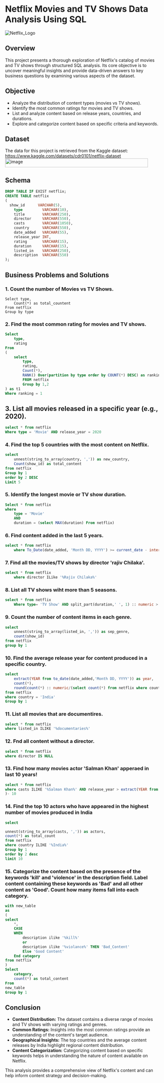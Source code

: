 # Netflix Movies and TV Shows Data Analysis Using SQL

![Netflix_Logo](https://github.com/CarmenVartanian/netflix_sql_project/blob/main/BrandAssets_Logos_01-Wordmark%20(1).png?raw=true)

## Overview

This project presents a thorough exploration of Netflix's catalog of movies and TV shows through structured SQL analysis. Its core objective is to uncover meaningful insights and provide data-driven answers to key business questions by examining various aspects of the dataset.

## Objective

- Analyze the distribution of content types (movies vs TV shows).
- Identify the most common ratings for movies and TV shows.
- List and analyze content based on release years, countries, and durations.
- Explore and categorize content based on specific criteria and keywords.

## Dataset
The data for this project is retrieved from the Kaggle dataset:
https://www.kaggle.com/datasets/cdr0101/netflix-dataset<img width="468" height="29" alt="image" src="https://github.com/user-attachments/assets/723bc952-32b1-488a-b2f4-8b6f16194193" />


## Schema
```sql
DROP TABLE IF EXIST netflix;
CREATE TABLE netflix
(
  show_id      VARCHAR(5),
    type         VARCHAR(10),
    title        VARCHAR(250),
    director     VARCHAR(550),
    casts        VARCHAR(1050),
    country      VARCHAR(550),
    date_added   VARCHAR(55),
    release_year INT,
    rating       VARCHAR(15),
    duration     VARCHAR(15),
    listed_in    VARCHAR(250),
    description  VARCHAR(550)
);
```
## Business Problems and Solutions

### 1. Count the number of Movies vs TV Shows.
```sq;
Select type, 
	Count(*) as total_countent
From netflix
Group by type
```

### 2. Find the most common rating for movies and TV shows.
```sql
Select
	type,
	rating
From 
(
	select
		type,
		rating,
		Count(*),
		RANK() Over(partition by type order by COUNT(*) DESC) as ranking
		FROM netflix
		Group by 1,2
) as t1
Where ranking = 1
```

## 3. List all movies released in a specific year (e.g., 2020).
```sql
select * from netflix
Where type = 'Movie' AND release_year = 2020
```

### 4. Find the top 5 countries with the most content on Netflix.
```sql
select 
	unnest(string_to_array(country, ',')) as new_country,
	Count(show_id) as total_content
from netflix
Group by 1
order by 2 DESC
Limit 5
```

### 5. Identify the longest movie or TV show duration.
```sql
Select * from netflix
where
	type = 'Movie'
	AND
	duration = (select MAX(duration) From netflix)
```
### 6. Find content added in the last 5 years.
```sql
select * from netflix
	where To_Date(date_added, 'Month DD, YYYY') >= current_date - interval '5 years'
```

### 7. Find all the movies/TV shows by director 'rajiv Chilaka'.
```sql
select * from netflix
	where director ILike '%Rajiv Chilaka%'
```
### 8. List all TV shows wiht more than 5 seasons.
```sql
select * from netflix
	Where type= 'TV Show' AND split_part(duration,' ', 1) :: numeric > 5 
```

### 9. Count the number of content items in each genre.
```sql
select  
	unnest(string_to_array(listed_in, ',')) as sep_genre,
	count(show_id)
from netflix
group by 1
```

### 10. Find the average release year for content produced in a specific country.
```sql
select 
	extract(YEAR from to_date(date_added,'Month DD, YYYY')) as year, 
	count(*),
	round(count(*) :: numeric/(select count(*) from netflix where country='India')*100,2) as avg_content_per_year
from netflix
where country = 'India'
Group by 1
```
### 11. List all movies that are documentires.
```sql
select * from netflix
where listed_in ILIKE '%documentaries%'
```
### 12. Fnd all content without a director.
```sql
select * from netflix
where director IS NULL
```
### 13. Find how many movies actor 'Salman Khan' apperaed in last 10 years!
```sql
select * from netflix
where casts ILIKE '%Salman Khan%' AND release_year > extract(YEAR from current_date
)- 10
```
### 14. Find the top 10 actors who have appeared in the highest number of movies produced in India
```sql
select 

unnest(string_to_array(casts, ',')) as actors,
count(*) as total_count
from netflix
where country ILIKE '%India%'
Group by 1
order by 2 desc
limit 10
```

### 15. Categorize the content based on the presence of the keywords 'kill' and 'violence' in the description field. Label content containing these keywords as 'Bad' and all other content as 'Good'. Count how many items fall into each category.
```sql
with new_table
as
(
select 
	*,
	CASE
	WHEN 
		description ilike '%kill%'
		or 
		description ilike '%violance%' THEN 'Bad_Content'
		Else 'Good Content'
	End category
from netflix
)
Select
	category,
	count(*) as total_content
From
new_table
Group by 1
```
## Conclusion
- **Content Distribution:** The dataset contains a diverse range of movies and TV shows with varying ratings and genres.
- **Common Ratings:** Insights into the most common ratings provide an understanding of the content's target audience.
- **Geographical Insights:** The top countries and the average content releases by India highlight regional content distribution.
- **Content Categorization:** Categorizing content based on specific keywords helps in understanding the nature of content available on Netflix.

This analysis provides a comprehensive view of Netflix's content and can help inform content strategy and decision-making.

